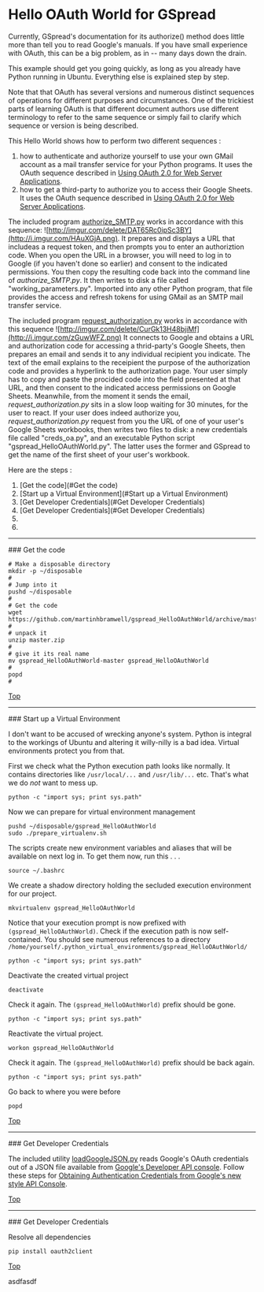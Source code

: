Hello OAuth World for GSpread
=============================


Currently, GSpread's documentation for its authorize() method does little more than tell you to read Google's manuals.  If you have small experience with OAuth, this can be a big problem, as in  -- many days down the drain.

This example should get you going quickly, as long as you already have Python running in Ubuntu.  Everything else is explained step by step.

Note that that OAuth has several versions and numerous distinct sequences of operations for different purposes and circumstances.  One of the trickiest parts of learning OAuth is that different document authors use different terminology to refer to the same sequence or simply fail to clarify which sequence or version is being described.

This Hello World shows how to perform two different sequences :

  1. how to authenticate and authorize yourself to use your own GMail account as a mail transfer service for your Python programs.  It uses the OAuth sequence described in [Using OAuth 2.0 for Web Server Applications](https://developers.google.com/accounts/docs/OAuth2WebServer).
  2. how to get a third-party to authorize you to access their Google Sheets.  It uses the OAuth sequence described in [Using OAuth 2.0 for Web Server Applications](https://developers.google.com/accounts/docs/OAuth2WebServer).

The included program [authorize_SMTP.py](http://goo.gl/nBJ3bE) works in accordance with this sequence:
![http://imgur.com/delete/DAT65Rc0ipSc3BY](http://i.imgur.com/HAuXGjA.png).  It prepares and displays a URL that includeas a request token, and then prompts you to enter an authoriztion code.  When you open the URL in a browser, you will need to log in to Google (if you haven't done so earlier) and consent to the indicated permissions.  You then copy the resulting code back into the command line of *authorize_SMTP.py*.  It then writes to disk a file called "working_parameters.py".  Imported into any other Python program, that file provides the access and refresh tokens for using GMail as an SMTP mail transfer service.

The included program [request_authorization.py](http://goo.gl/MiqfQ4) works in accordance with this sequence ![http://imgur.com/delete/CurGk13H48bjiMf](http://i.imgur.com/zGuwWFZ.png)    It connects to Google and obtains a URL and authorization code for accessing a thrid-party's Google Sheets, then prepares an email and sends it to any individual recipient you indicate. The text of the email explains to the receipient the purpose of the authorization code and provides a hyperlink to the authorization page.  Your user simply has to copy and paste the procided code into the field presented at that URL, and then consent to the indicated access permissions on Google Sheets.  Meanwhile, from the moment it sends the email, *request_authorization.py* sits in a slow loop waiting for 30 minutes, for the user to react.  If your user does indeed authorize you, *request_authorization.py* request from you the URL of one of your user's Google Sheets workbooks, then writes two files to disk: a new credentials file called "creds_oa.py", and an executable Python script "gspread_HelloOAuthWorld.py".  The latter uses the former and GSpread to get the name of the first sheet of your user's workbook. 



<a name="Steps"/>
Here are the steps :

  1. [Get the code](#Get the code)
  1. [Start up a Virtual Environment](#Start up a Virtual Environment)
  1. [Get Developer Credentials](#Get Developer Credentials)
  1. [Get Developer Credentials](#Get Developer Credentials)
  2. 
  3. 

- - - - - - - - - - - - -
<a name="Get the code"/>
### Get the code

    # Make a disposable directory
    mkdir -p ~/disposable
    #
    # Jump into it
    pushd ~/disposable
    #
    # Get the code
    wget https://github.com/martinhbramwell/gspread_HelloOAuthWorld/archive/master.zip
    #
    # unpack it
    unzip master.zip
    #
    # give it its real name
    mv gspread_HelloOAuthWorld-master gspread_HelloOAuthWorld
    #
    popd
    #
    

[Top](#Steps)

  
- - - - - - - - - - - - -
<a name="Start up a Virtual Environment"/>
### Start up a Virtual Environment

I don't want to be accused of wrecking anyone's system.  Python is integral to the workings of Ubuntu and altering it willy-nilly is a bad idea.  Virtual environments protect you from that.

First we check what the Python execution path looks like normally.  It contains directories like `/usr/local/...` and  `/usr/lib/...` etc.  That's what we do *not* want to mess up.

    python -c "import sys; print sys.path"

Now we can prepare for virtual environment management

    pushd ~/disposable/gspread_HelloOAuthWorld
    sudo ./prepare_virtualenv.sh

The scripts create new environment variables and aliases that will be available on next log in.  To get them now, run this . . .

    source ~/.bashrc

We create a shadow directory holding the secluded execution environment for our project.

    mkvirtualenv gspread_HelloOAuthWorld

Notice that your execution prompt is now prefixed with `(gspread_HelloOAuthWorld)`. Check if the execution path is now self-contained.  You should see numerous references to a directory `/home/yourself/.python_virtual_environments/gspread_HelloOAuthWorld/`

    python -c "import sys; print sys.path"

Deactivate the created virtual project

    deactivate

Check it again.  The `(gspread_HelloOAuthWorld)` prefix should be gone.

    python -c "import sys; print sys.path"

Reactivate the virtual project.

    workon gspread_HelloOAuthWorld

Check it again.  The `(gspread_HelloOAuthWorld)` prefix should be back again.

    python -c "import sys; print sys.path"

Go back to where you were before

    popd


[Top](#Steps)

  
- - - - - - - - - - - - -
<a name="Get Developer Credentials"/>
### Get Developer Credentials

The included utility [loadGoogleJSON.py](https://github.com/martinhbramwell/gspread_HelloOAuthWorld/blob/master/loadGoogleJSON.py) reads Google's OAuth credentials out of a JSON file available from [Google's Developer API console](https://console.developers.google.com/).  Follow these steps for [Obtaining Authentication Credentials from Google's new style API Console](https://github.com/martinhbramwell/gspread_HelloOAuthWorld/wiki/Obtaining-Authentication-Credentials-from-Google's-new-style-API-Console).


[Top](#Steps)

  
- - - - - - - - - - - - -
<a name="Get Developer Credentials"/>
### Get Developer Credentials

Resolve all dependencies

    pip install oauth2client

[Top](#Steps)

asdfasdf
